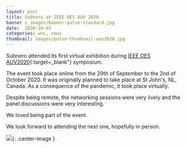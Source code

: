 ```yaml
---
layout: post
title: Subnero at IEEE OES AUV 2020
banner : images/banner-pulse-standard.jpg
date:  2020-10-03
categories: wnc, news
thumbnail: images/pulse-thumbnail-auv2020.jpg
---
```


Subnero attended its first virtual exhibition during [IEEE OES AUV2020](https://auv2020.org/){:target=_blank"} symposium.

The event took place online from the 29th of September to the 2nd of October 2020. It was originally planned to take place at St John's, NL, Canada. As a consequence of the pandemic, it took place virtually.

Despite being remote, the networking sessions were very lively and the panel discussions were very interesting. 

We loved being part of the event.

We look forward to attending the next one, hopefully in person.

![]({{site.baseurl}}/images/pulse-auv2020.jpg){: .center-image  }
